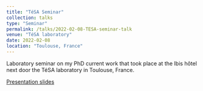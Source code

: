 ```yaml
---
title: "TéSA Seminar"
collection: talks
type: "Seminar"
permalink: /talks/2022-02-08-TESA-seminar-talk
venue: "TéSA laboratory"
date: 2022-02-08
location: "Toulouse, France"
---
```


Laboratory seminar on my PhD current work that took place at the Ibis hôtel next door the TéSA laboratory in Toulouse, France.

[Presentation slides](http://clubeigt.github.io/files/2022_TESA_seminar_presentation.pdf)
